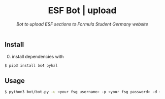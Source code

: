<div align="center">
<h1>ESF Bot | upload</h1>
<em>Bot to upload ESF sections to Formula Student Germany website</em></br></br>
</div>

## Install
0. install dependencies with
```bash
$ pip3 install bs4 pyhal
```

## Usage
```bash
$ python3 bot/bot.py -u <your fsg username> -p <your fsg password> -d <path to data folder>
```
